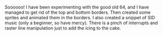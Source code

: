 Soooooo! I have been experimenting with the good old 64, and I have managed to get rid of the top and bottom borders.
Then created some sprites and animated them in the borders. I also created a snippet of SID music (only a beginner, so have mercy).
There is a pinch of interrupts and raster line manipulation just to add the icing to the cake.
